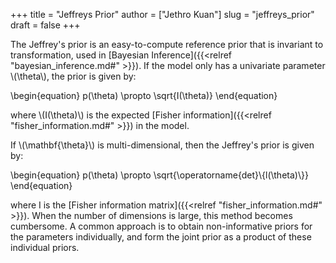 +++
title = "Jeffreys Prior"
author = ["Jethro Kuan"]
slug = "jeffreys_prior"
draft = false
+++

The Jeffrey's prior is an easy-to-compute reference prior that is
invariant to transformation, used in [Bayesian Inference]({{<relref "bayesian_inference.md#" >}}). If the model
only has a univariate parameter \\(\theta\\), the prior is given by:

\begin{equation}
  p(\theta) \propto \sqrt{I(\theta)}
\end{equation}

where \\(I(\theta)\\) is the expected [Fisher information]({{<relref "fisher_information.md#" >}}) in the model.

If \\(\mathbf{\theta}\\) is multi-dimensional, then the Jeffrey's prior is
given by:

\begin{equation}
  p(\theta) \propto \sqrt{\operatorname{det}\\{l(\theta)\\}}
\end{equation}

where I is the [Fisher information matrix]({{<relref "fisher_information.md#" >}}). When the number of
dimensions is large, this method becomes cumbersome. A common approach
is to obtain non-informative priors for the parameters individually,
and form the joint prior as a product of these individual priors.